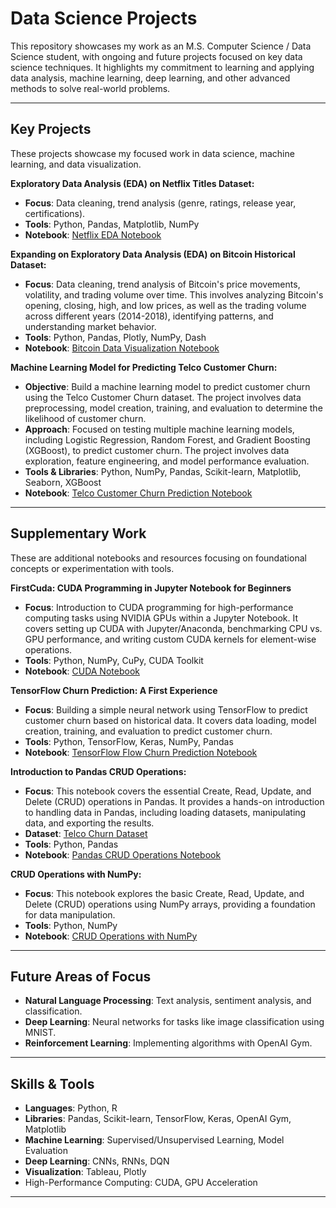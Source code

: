 # Data Science Projects

This repository showcases my work as an M.S. Computer Science / Data Science student, with ongoing and future projects focused on key data science techniques. It highlights my commitment to learning and applying data analysis, machine learning, deep learning, and other advanced methods to solve real-world problems.

---
## Key Projects

These projects showcase my focused work in data science, machine learning, and data visualization.

**Exploratory Data Analysis (EDA) on Netflix Titles Dataset:**
- **Focus**: Data cleaning, trend analysis (genre, ratings, release year, certifications).
- **Tools**: Python, Pandas, Matplotlib, NumPy
- **Notebook**: [Netflix EDA Notebook](./netflix.ipynb)

**Expanding on Exploratory Data Analysis (EDA) on Bitcoin Historical Dataset:**
- **Focus**: Data cleaning, trend analysis of Bitcoin's price movements, volatility, and trading volume over time. This involves analyzing Bitcoin's opening, closing, high, and low prices, as well as the trading volume across different years (2014-2018), identifying patterns, and understanding market behavior.
- **Tools**: Python, Pandas, Plotly, NumPy, Dash
- **Notebook**: [Bitcoin Data Visualization Notebook](./Data.ipynb)

**Machine Learning Model for Predicting Telco Customer Churn:**
- **Objective**: Build a machine learning model to predict customer churn using the Telco Customer Churn dataset. The project involves data preprocessing, model creation, training, and evaluation to determine the likelihood of customer churn.
- **Approach**: Focused on testing multiple machine learning models, including Logistic Regression, Random Forest, and Gradient Boosting (XGBoost), to predict customer churn. The project involves data exploration, feature engineering, and model performance evaluation.
- **Tools & Libraries**: Python, NumPy, Pandas, Scikit-learn, Matplotlib, Seaborn, XGBoost
- **Notebook**: [Telco Customer Churn Prediction Notebook](./ML.ipynb)


----
## Supplementary Work

These are additional notebooks and resources focusing on foundational concepts or experimentation with tools.

**FirstCuda: CUDA Programming in Jupyter Notebook for Beginners**
- **Focus**: Introduction to CUDA programming for high-performance computing tasks using NVIDIA GPUs within a Jupyter Notebook. It covers setting up CUDA with Jupyter/Anaconda, benchmarking CPU vs. GPU performance, and writing custom CUDA kernels for element-wise operations.
- **Tools**: Python, NumPy, CuPy, CUDA Toolkit
- **Notebook**: [CUDA Notebook](FirstCuda.ipynb)

**TensorFlow Churn Prediction: A First Experience**
- **Focus**: Building a simple neural network using TensorFlow to predict customer churn based on historical data. It covers data loading, model creation, training, and evaluation to predict customer churn.
- **Tools**: Python, TensorFlow, Keras, NumPy, Pandas
- **Notebook**: [TensorFlow Flow Churn Prediction Notebook](./Tensors.ipynb)

**Introduction to Pandas CRUD Operations:**
- **Focus**: This notebook covers the essential Create, Read, Update, and Delete (CRUD) operations in Pandas. It provides a hands-on introduction to handling data in Pandas, including loading datasets, manipulating data, and exporting the results.
- **Dataset**: [Telco Churn Dataset](https://github.com/nicknochnack/Pandasin20Minutes/blob/master/telco_churn.csv)
- **Tools**: Python, Pandas
- **Notebook**: [Pandas CRUD Operations Notebook](Pandas.ipynb)

**CRUD Operations with NumPy:**
- **Focus**: This notebook explores the basic Create, Read, Update, and Delete (CRUD) operations using NumPy arrays, providing a foundation for data manipulation.
- **Tools**: Python, NumPy
- **Notebook**: [CRUD Operations with NumPy](./crud.ipynb)

---
## Future Areas of Focus

- **Natural Language Processing**: Text analysis, sentiment analysis, and classification.
- **Deep Learning**: Neural networks for tasks like image classification using MNIST.
- **Reinforcement Learning**: Implementing algorithms with OpenAI Gym.

---
## Skills & Tools

- **Languages**: Python, R
- **Libraries**: Pandas, Scikit-learn, TensorFlow, Keras, OpenAI Gym, Matplotlib
- **Machine Learning**: Supervised/Unsupervised Learning, Model Evaluation
- **Deep Learning**: CNNs, RNNs, DQN
- **Visualization**: Tableau, Plotly
- High-Performance Computing: CUDA, GPU Acceleration

---
